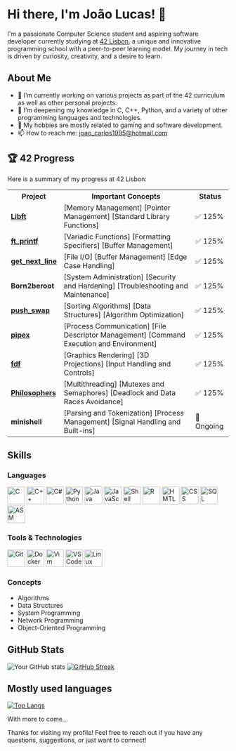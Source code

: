 # Hi there, I'm João Lucas! 👋

I'm a passionate Computer Science student and aspiring software developer currently studying at [42 Lisbon](https://www.42lisboa.com/), a unique and innovative programming school with  a peer-to-peer learning model. My journey in tech is driven by curiosity, creativity, and a desire to learn.

## About Me

- 🔭 I’m currently working on various projects as part of the 42 curriculum as well as other personal projects.
- 🌱 I’m deepening my knowledge in C, C++, Python, and a variety of other programming languages and technologies.
- 💬 My hobbies are mostly related to gaming and software development.
- 📫 How to reach me: [joao_carlos1995@hotmail.com](mailto:joao_carlos1995@hotmail.com) <!-- or connect with me on [LinkedIn](https://www.linkedin.com/in/your-linkedin-profile). -->

## 🏆 42 Progress

Here is a summary of my progress at 42 Lisbon:

<table>
  <tr>
    <th>Project</th>
    <th>Important Concepts</th>
    <th>Status</th>
  </tr>
  <tr>
    <td><b><a href="https://github.com/jcameira/Libft-42Lisbon">Libft</a></b></td>
    <td>[Memory Management] [Pointer Management] [Standard Library Functions]</td>
    <td>✅ 125%</td>
  </tr>
  <tr>
    <td><b><a href="https://github.com/jcameira/Ft_printf-42Lisbon">ft_printf</a></b></td>
    <td>[Variadic Functions] [Formatting Specifiers] [Buffer Management]</td>
    <td>✅ 125%</td>
  </tr>
  <tr>
    <td><b><a href="https://github.com/jcameira/Get_next_line-42Lisbon">get_next_line</a></b></td>
    <td>[File I/O] [Buffer Management] [Edge Case Handling]</td>
    <td>✅ 125%</td>
  </tr>
  <tr>
    <td><b>Born2beroot</b></td>
    <td>[System Administration] [Security and Hardening] [Troubleshooting and Maintenance]</td>
    <td>✅ 125%</td>
  </tr>
  <tr>
    <td><b><a href="https://github.com/jcameira/Push_swap-42lisbon">push_swap</a></b></td>
    <td>[Sorting Algorithms] [Data Structures] [Algorithm Optimization]</td>
    <td>✅ 125%</td>
  </tr>
  <tr>
    <td><b><a href="https://github.com/jcameira/Pipex-42lisbon">pipex</a></b></td>
    <td>[Process Communication] [File Descriptor Management] [Command Execution and Environment]</td>
    <td>✅ 125%</td>
  </tr>
  <tr>
    <td><b><a href="https://github.com/yourusername/Fdf-42lisbon">fdf</a></b></td>
    <td>[Graphics Rendering] [3D Projections] [Input Handling and Controls]</td>
    <td>✅ 125%</td>
  </tr>
  <tr>
    <td><b><a href="https://github.com/jcameira/Philosophers-42lisbon">Philosophers</a></b></td>
    <td>[Multithreading] [Mutexes and Semaphores] [Deadlock and Data Races Avoidance]</td>
    <td>✅ 125%</td>
  </tr>
  <tr>
    <td><b>minishell</b></td>
    <td>[Parsing and Tokenization] [Process Management] [Signal Handling and Built-ins]</td>
    <td>🔄 Ongoing</td>
  </tr>
</table>

## Skills

### Languages

<img src="https://img.icons8.com/?size=100&id=40670&format=png&color=000000" alt="C" width="40" height="40"/> <img src="https://img.icons8.com/?size=100&id=40669&format=png&color=000000" alt="C++" width="40" height="40"/>
<img src="https://img.icons8.com/?size=100&id=mhwmyz1eu7T5&format=png&color=000000" alt="C#" width="40" height="40"/>
<img src="https://img.icons8.com/?size=100&id=13441&format=png&color=000000" alt="Python" width="40" height="40"/>
<img src="https://img.icons8.com/?size=100&id=13679&format=png&color=000000" alt="Java" width="40" height="40"/>
<img src="https://img.icons8.com/?size=100&id=108784&format=png&color=000000" alt="JavaScript" width="40" height="40"/>
<img src="https://img.icons8.com/?size=100&id=9MJf0ngDwS8z&format=png&color=000000" alt="Shell Script" width="40" height="40"/>
<img src="https://img.icons8.com/?size=100&id=CLvQeiwFpit4&format=png&color=000000" alt="R" width="40" height="40"/>
<img src="https://img.icons8.com/?size=100&id=20909&format=png&color=000000" alt="HMTL" width="40" height="40"/>
<img src="https://img.icons8.com/?size=100&id=21278&format=png&color=000000" alt="CSS" width="40" height="40"/>
<img src="https://img.icons8.com/?size=100&id=38561&format=png&color=000000" alt="SQL" width="40" height="40"/>
<img src="https://img.icons8.com/?size=100&id=gVK745a4Vaur&format=png&color=000000" alt="ASM" width="40" height="40"/>

### Tools & Technologies

<img src="https://img.icons8.com/?size=100&id=20906&format=png&color=000000" alt="Git" width="40" height="40"/> <img src="https://img.icons8.com/?size=100&id=cdYUlRaag9G9&format=png&color=000000" alt="Docker" width="40" height="40"/>
<img src="https://img.icons8.com/?size=100&id=LyU6IwWaREPI&format=png&color=000000" alt="Vim" width="40" height="40"/>
<img src="https://img.icons8.com/?size=100&id=9OGIyU8hrxW5&format=png&color=000000" alt="VS Code" width="40" height="40"/>
<img src="https://img.icons8.com/?size=100&id=17842&format=png&color=000000" alt="Linux" width="40" height="40"/>

### Concepts
- Algorithms
- Data Structures
- System Programming
- Network Programming
- Object-Oriented Programming

## GitHub Stats

![Your GitHub stats](https://github-readme-stats.vercel.app/api?username=jcameira&show_icons=true&theme=algolia)
[![GitHub Streak](https://github-readme-streak-stats.herokuapp.com?user=jcameira&theme=algolia)](https://git.io/streak-stats)

## Mostly used languages

[![Top Langs](https://github-readme-stats.vercel.app/api/top-langs/?username=jcameira)](https://github.com/anuraghazra/github-readme-stats)

With more to come...

<!-- ## Let's Connect!

- [LinkedIn](https://www.linkedin.com/in/your-linkedin-profile)
- [Twitter](https://twitter.com/yourtwitterhandle)
- [42 Network Profile](https://profile.intra.42.fr/users/yourprofile) -->

Thanks for visiting my profile! Feel free to reach out if you have any questions, suggestions, or just want to connect!

